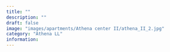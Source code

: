 ```yaml
---
title: ""
description: ""
draft: false
image: "images/apartments/Athena center II/athena_II_2.jpg"
category: "Athena LL"
information:
---
```

